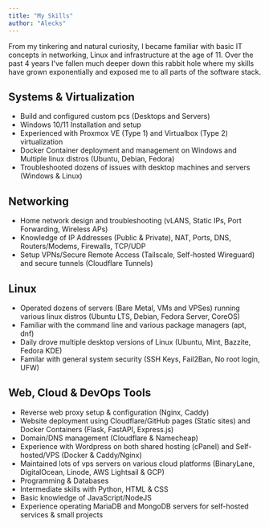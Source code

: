 ```yaml
---
title: "My Skills"
author: "Alecks"
---
```

From my tinkering and natural curiosity, I became familiar with basic IT concepts in networking, Linux and infrastructure at the age of 11. Over the past 4 years I've fallen much deeper down this rabbit hole where my skills have grown exponentially and exposed me to all parts of the software stack.


## Systems & Virtualization
- Build and configured custom pcs (Desktops and Servers)
- Windows 10/11 Installation and setup
- Experienced with Proxmox VE (Type 1) and Virtualbox (Type 2) virtualization
- Docker Container deployment and management on Windows and Multiple linux distros (Ubuntu, Debian, Fedora)
- Troubleshooted dozens of issues with desktop machines and servers (Windows & Linux)
## Networking
- Home network design and troubleshooting (vLANS, Static IPs, Port Forwarding, Wireless APs)
- Knowledge of IP Addresses (Public & Private), NAT, Ports, DNS, Routers/Modems, Firewalls, TCP/UDP
- Setup VPNs/Secure Remote Access (Tailscale, Self-hosted Wireguard) and secure tunnels (Cloudflare Tunnels)
## Linux
- Operated dozens of servers (Bare Metal, VMs and VPSes) running various linux distros (Ubuntu LTS, Debian, Fedora Server, CoreOS)
- Familiar with the command line and various package managers (apt, dnf)
- Daily drove multiple desktop versions of Linux (Ubuntu, Mint, Bazzite, Fedora KDE)
- Familar with general system security (SSH Keys, Fail2Ban, No root login, UFW)
## Web, Cloud & DevOps Tools
- Reverse web proxy setup & configuration (Nginx, Caddy)
- Website deployment using Cloudflare/GitHub pages (Static sites) and Docker Containers (Flask, FastAPI, Express.js)
- Domain/DNS management (Cloudflare & Namecheap)
- Experience with Wordpress on both shared hosting (cPanel) and Self-hosted/VPS (Docker & Caddy/Nginx)
- Maintained lots of vps servers on various cloud platforms (BinaryLane, DigitalOcean, Linode, AWS Lightsail & GCP)
- Programming & Databases
- Intermediate skills with Python, HTML & CSS
- Basic knowledge of JavaScript/NodeJS
- Experience operating MariaDB and MongoDB servers for self-hosted services & small projects